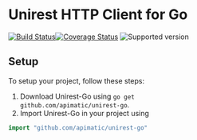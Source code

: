 # Unirest HTTP Client for Go

[![Build Status](https://travis-ci.org/apimatic/unirest-go.png?branch=master)](https://travis-ci.org/apimatic/unirest-go)[![Coverage Status](https://coveralls.io/repos/apimatic/unirest-go/badge.png)](https://coveralls.io/r/apimatic/unirest-go) ![Supported version](https://img.shields.io/badge/Go-%3E=1.4.2-green.svg)


Setup
-------------
To setup your project, follow these steps:

 1. Download Unirest-Go using <code>go get github.com/apimatic/unirest-go</code>.
 2. Import Unirest-Go in your project using

 ```go
 import "github.com/apimatic/unirest-go"
```
